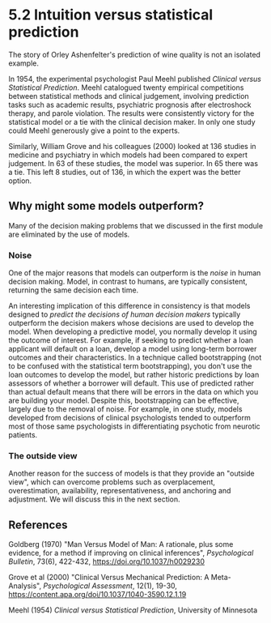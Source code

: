 # 5.2 Intuition versus statistical prediction

The story of Orley Ashenfelter's prediction of wine quality is not an isolated example. 

In 1954, the experimental psychologist Paul Meehl published *Clinical versus Statistical Prediction*. Meehl catalogued twenty empirical competitions between statistical methods and clinical judgement, involving prediction tasks such as academic results, psychiatric prognosis after electroshock therapy, and parole violation. The results were consistently victory for the statistical model or a tie with the clinical decision maker. In only one study could Meehl generously give a point to the experts.

Similarly, William Grove and his colleagues (2000) looked at 136 studies in medicine and psychiatry in which models had been compared to expert judgement. In 63 of these studies, the model was superior. In 65 there was a tie. This left 8 studies, out of 136, in which the expert was the better option.

## Why might some models outperform?

Many of the decision making problems that we discussed in the first module are eliminated by the use of models. 

### Noise

One of the major reasons that models can outperform is the *noise* in human decision making. Model, in contrast to humans, are typically consistent, returning the same decision each time.

An interesting implication of this difference in consistency is that models designed to *predict the decisions of human decision makers* typically outperform the decision makers whose decisions are used to develop the model. When developing a predictive model, you normally develop it using the outcome of interest. For example, if seeking to predict whether a loan applicant will default on a loan, develop a model using long-term borrower outcomes and their characteristics. In a technique called bootstrapping (not to be confused with the statistical term bootstrapping), you don't use the loan outcomes to develop the model, but rather historic predictions by loan assessors of whether a borrower will default. This use of predicted rather than actual default means that there will be errors in the data on which you are building your model. Despite this, bootstrapping can be effective, largely due to the removal of noise. For example, in one study, models developed from decisions of clinical psychologists tended to outperform most of those same psychologists in differentiating psychotic from neurotic patients.

### The outside view

Another reason for the success of models is that they provide an "outside view", which can overcome problems such as overplacement, overestimation, availability, representativeness, and anchoring and adjustment. We will discuss this in the next section.

## References

Goldberg (1970) "Man Versus Model of Man: A rationale, plus some evidence, for a method if improving on clinical inferences", *Psychological Bulletin*, 73(6), 422-432, https://doi.org/10.1037/h0029230

Grove et al (2000) "Clinical Versus Mechanical Prediction: A Meta-Analysis", *Psychological Assessment*, 12(1), 19-30, https://content.apa.org/doi/10.1037/1040-3590.12.1.19

Meehl (1954) *Clinical versus Statistical Prediction*, University of Minnesota
